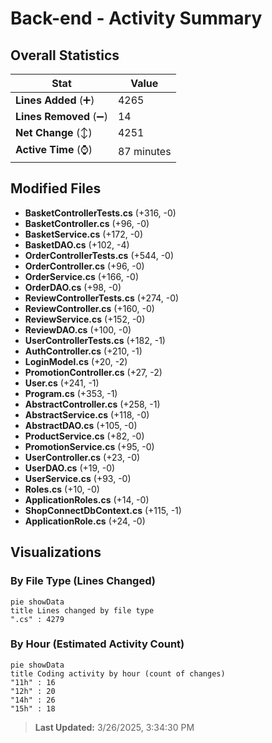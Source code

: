 # Back-end - Activity Summary 

## Overall Statistics

| Stat                   | Value                                                             |
| ---------------------- | ----------------------------------------------------------------- |
| **Lines Added** (➕)   | 4265                                          |
| **Lines Removed** (➖) | 14                                        |
| **Net Change** (↕)    | 4251                |
| **Active Time** (⌚)   | 87 minutes |


## Modified Files
- **BasketControllerTests.cs** (+316, -0)
- **BasketController.cs** (+96, -0)
- **BasketService.cs** (+172, -0)
- **BasketDAO.cs** (+102, -4)
- **OrderControllerTests.cs** (+544, -0)
- **OrderController.cs** (+96, -0)
- **OrderService.cs** (+166, -0)
- **OrderDAO.cs** (+98, -0)
- **ReviewControllerTests.cs** (+274, -0)
- **ReviewController.cs** (+160, -0)
- **ReviewService.cs** (+152, -0)
- **ReviewDAO.cs** (+100, -0)
- **UserControllerTests.cs** (+182, -1)
- **AuthController.cs** (+210, -1)
- **LoginModel.cs** (+20, -2)
- **PromotionController.cs** (+27, -2)
- **User.cs** (+241, -1)
- **Program.cs** (+353, -1)
- **AbstractController.cs** (+258, -1)
- **AbstractService.cs** (+118, -0)
- **AbstractDAO.cs** (+105, -0)
- **ProductService.cs** (+82, -0)
- **PromotionService.cs** (+95, -0)
- **UserController.cs** (+23, -0)
- **UserDAO.cs** (+19, -0)
- **UserService.cs** (+93, -0)
- **Roles.cs** (+10, -0)
- **ApplicationRoles.cs** (+14, -0)
- **ShopConnectDbContext.cs** (+115, -1)
- **ApplicationRole.cs** (+24, -0)

## Visualizations

### By File Type (Lines Changed)

```mermaid
pie showData
title Lines changed by file type
".cs" : 4279
```

### By Hour (Estimated Activity Count)

```mermaid
pie showData
title Coding activity by hour (count of changes)
"11h" : 16
"12h" : 20
"14h" : 26
"15h" : 18
```


> **Last Updated:** 3/26/2025, 3:34:30 PM